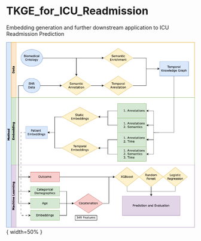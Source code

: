 # TKGE_for_ICU_Readmission
Embedding generation and further downstream application to ICU Readmission Prediction

![Method-Diagram](Method-Diagram.png){ width=50% }
